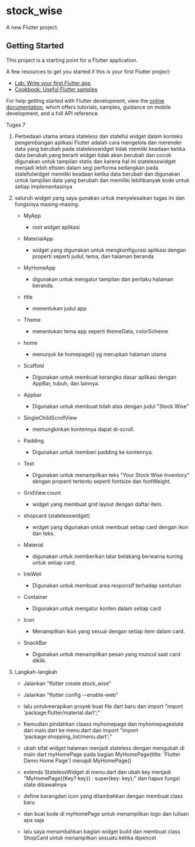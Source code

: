 # stock_wise

A new Flutter project.

## Getting Started

This project is a starting point for a Flutter application.

A few resources to get you started if this is your first Flutter project:

- [Lab: Write your first Flutter app](https://docs.flutter.dev/get-started/codelab)
- [Cookbook: Useful Flutter samples](https://docs.flutter.dev/cookbook)

For help getting started with Flutter development, view the
[online documentation](https://docs.flutter.dev/), which offers tutorials,
samples, guidance on mobile development, and a full API reference.


Tugas 7

1. Perbedaan utama antara stateless dan stateful widget dalam konteks pengembangan aplikasi Flutter adalah
cara mengelola dan merender data yang berubah
pada statelesswidget tidak memliki keadaan ketika data berubah,yang berarti widget tidak akan berubah dan cocok digunakan untuk tampilan statis dan karena hal ini statelesswidget menjadi lebih efisien dalam segi performa sedangkan pada statefulwidget memiliki keadaan ketika data berubah dan digunakan untuk tampilan data yang berubah dan memiliki lebihbanyak kode untuk setiap implementasinya

2.  seluruh widget yang saya gunakan untuk menyelesaikan tugas ini dan fungsinya masing-masing.
    - MyApp
        - root widget aplikasi
    
    - MaterialApp
        - widget yang digunakan untuk mengkonfigurasi aplikasi dengan properti seperti judul, tema, dan halaman beranda
    
    - MyHomeApp
        - digunakan untuk mengatur tampilan dan perilaku halaman beranda.
    
    - title
        - menentukan judul app
    
    - Theme
        - menentukan tema app seperti themeData, colorScheme
    - home
        - menunjuk ke homepage() yg merupkan halaman utama

    - Scaffold
         - Digunakan untuk membuat kerangka dasar aplikasi dengan AppBar, tubuh, dan lainnya.

    - Appbar 
        - Digunakan untuk membuat bilah atas dengan judul "Stock Wise"

    - SingleChildScrollView
        -  memungkinkan kontennya dapat di-scroll.
    
    - Padding
        - Digunakan untuk memberi padding ke kontennya.

    - Text
        - Digunakan untuk menampilkan teks "Your Stock Wise Inventory" dengan properti tertentu seperti fontsize dan fontWeight.

    - GridView.count
        - widget yang membuat grid layout dengan daftar item.

    - shopcard (statelesswidget)
        -  widget yang digunakan untuk membuat setiap card dengan ikon dan teks.
    
    - Material
        -  digunakan untuk memberikan latar belakang berwarna kuning untuk setiap card.

    - InkWell
        - Digunakan untuk membuat area responsif terhadap sentuhan
    
    - Container
        - Digunakan untuk mengatur konten dalam setiap card

    - Icon
        - Menampilkan ikon yang sesuai dengan setiap item dalam card.

    - SnackBar
        - Digunakan untuk menampilkan pesan yang muncul saat card diklik.

3. Langkah-langkah 

    - Jalankan "flutter create stock_wise"

    - Jalankan "flutter config --enable-web"

    - lalu untukmerapikan proyek buat file dart baru dan import "import 'package:flutter/material.dart';"

    - Kemudian pindahkan claass myhomepage dan myhomepagestate dari main.dart ke menu.dart dan import "import 'package:shopping_list/menu.dart';"

    - ubah sifat widget halaman menjadi stateless dengan mengubah di main dart myHomePage pada bagian MyHomePage(title: 'Flutter Demo Home Page') menajdi MyHomePage()

    - extends StatelessWidget di menu.dart dan ubah key menjadi "MyHomePage({Key? key}) : super(key: key);" dan hapus fungsi state dibawahnya

    - define barangdan icon yang ditambahkan dengan membuat class baru

    - dan buat kode di myHomePage untuk menampilkan logo dan tulisan apa saja

    - lalu saya menambahkan bagian widget build dan membuat class ShopCard untuk menampilkan sesuatu ketika dipencet



    

    

